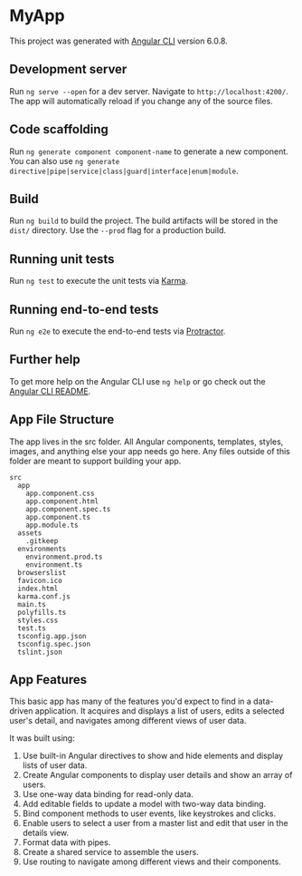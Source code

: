 # MyApp

This project was generated with [Angular CLI](https://github.com/angular/angular-cli) version 6.0.8.

## Development server

Run `ng serve --open` for a dev server. Navigate to `http://localhost:4200/`. The app will automatically reload if you change any of the source files.

## Code scaffolding

Run `ng generate component component-name` to generate a new component. You can also use `ng generate directive|pipe|service|class|guard|interface|enum|module`.

## Build

Run `ng build` to build the project. The build artifacts will be stored in the `dist/` directory. Use the `--prod` flag for a production build.

## Running unit tests

Run `ng test` to execute the unit tests via [Karma](https://karma-runner.github.io).

## Running end-to-end tests

Run `ng e2e` to execute the end-to-end tests via [Protractor](http://www.protractortest.org/).

## Further help

To get more help on the Angular CLI use `ng help` or go check out the [Angular CLI README](https://github.com/angular/angular-cli/blob/master/README.md).


## App File Structure

The app lives in the src folder. All Angular components, templates, styles, images, and anything else your app needs go here. Any files outside of this folder are meant to support building your app.

```
src
  app
    app.component.css
    app.component.html
    app.component.spec.ts
    app.component.ts
    app.module.ts
  assets
    .gitkeep
  environments
    environment.prod.ts
    environment.ts
  browserslist
  favicon.ico
  index.html
  karma.conf.js
  main.ts
  polyfills.ts
  styles.css
  test.ts
  tsconfig.app.json
  tsconfig.spec.json
  tslint.json
  ```

## App Features

This basic app has many of the features you'd expect to find in a data-driven application. It acquires and displays a list of users, edits a selected user's detail, and navigates among different views of user data.

It was built using:

1. Use built-in Angular directives to show and hide elements and display lists of user data.
2. Create Angular components to display user details and show an array of users.
3. Use one-way data binding for read-only data.
4. Add editable fields to update a model with two-way data binding.
5. Bind component methods to user events, like keystrokes and clicks.
6. Enable users to select a user from a master list and edit that user in the details view.
7. Format data with pipes.
8. Create a shared service to assemble the users.
9. Use routing to navigate among different views and their components.